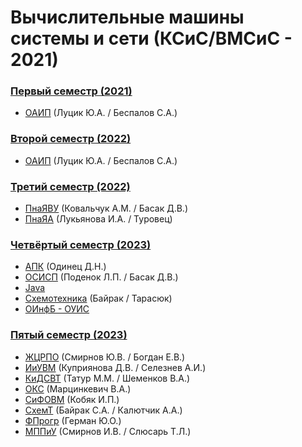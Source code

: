 # Вычислительные машины системы и сети (КСиС/ВМСиС - 2021)

### [Первый семестр (2021)](https://github.com/CyrilHorbacheuski/BGUIR__LABS/tree/main/1_term)
- [ОАИП](https://github.com/CyrilHorbacheuski/BGUIR__LABS/tree/main/1_term/ОАИП) (Луцик Ю.А. / Беспалов С.А.)
### [Второй семестр (2022)](https://github.com/CyrilHorbacheuski/BGUIR__LABS/tree/main/2_term)
- [ОАИП](https://github.com/CyrilHorbacheuski/BGUIR__LABS/tree/main/2_term/ОАИП) (Луцик Ю.А. / Беспалов С.А.)
### [Третий семестр (2022)](https://github.com/CyrilHorbacheuski/BGUIR__LABS/tree/main/3_term)
- [ПнаЯВУ](https://github.com/CyrilHorbacheuski/BGUIR__LABS/tree/main/3_term/C++) (Ковальчук А.М. / Басак Д.В.)
- [ПнаЯА](https://github.com/CyrilHorbacheuski/BGUIR__LABS/tree/main/3_term/Assembler) (Лукьянова И.А. / Туровец)
### [Четвёртый семестр (2023)](https://github.com/CyrilHorbacheuski/BGUIR__LABS/tree/main/4_term)
- [АПК](https://github.com/CyrilHorbacheuski/BGUIR__LABS/tree/main/4_term/APK) (Одинец Д.Н.)
- [ОСИСП](https://github.com/CyrilHorbacheuski/BGUIR__LABS/tree/main/4_term/OSISP) (Поденок Л.П. / Басак Д.В.)
- [Java](https://github.com/CyrilHorbacheuski/BGUIR__LABS/tree/main/4_term/Java)
- [Cхемотехника](https://github.com/CyrilHorbacheuski/BGUIR__LABS/tree/main/4_term/Схемота) (Байрак / Тарасюк)
- [ОИнфБ - ОУИС](https://github.com/CyrilHorbacheuski/BGUIR__LABS/tree/main/4_term/ОИнфБ-ОУИС) 
### [Пятый семестр (2023)](https://github.com/CyrilHorbacheuski/BGUIR__LABS/tree/main/5_term)
- [ЖЦРПО](https://github.com/CyrilHorbacheuski/BGUIR__LABS/tree/main/5_term/ЖЦРПО) (Смирнов Ю.В. / Богдан Е.В.)
- [ИиУВМ](https://github.com/CyrilHorbacheuski/BGUIR__LABS/tree/main/5_term/ИиУВМ) (Куприянова Д.В. / Селезнев А.И.)
- [КиДСВТ](https://github.com/CyrilHorbacheuski/BGUIR__LABS/tree/main/5_term/КиДСВТ) (Татур М.М. / Шеменков В.А.)
- [ОКС](https://github.com/CyrilHorbacheuski/BGUIR__LABS/tree/main/5_term/ОКС) (Марцинкевич В.А.)
- [СиФОВМ](https://github.com/CyrilHorbacheuski/BGUIR__LABS/tree/main/5_term/SiFOVM) (Кобяк И.П.)
- [СхемТ](https://github.com/CyrilHorbacheuski/BGUIR__LABS/tree/main/5_term/СхемТ) (Байрак С.А. / Калютчик А.А.)
- [ФПрогр](https://github.com/CyrilHorbacheuski/BGUIR__LABS/tree/main/5_term/ФПрогр) (Герман Ю.О.)
- [МППиУ](https://github.com/CyrilHorbacheuski/BGUIR__LABS/tree/main/5_term/МППиУ) (Смирнов И.В. / Слюсарь Т.Л.)